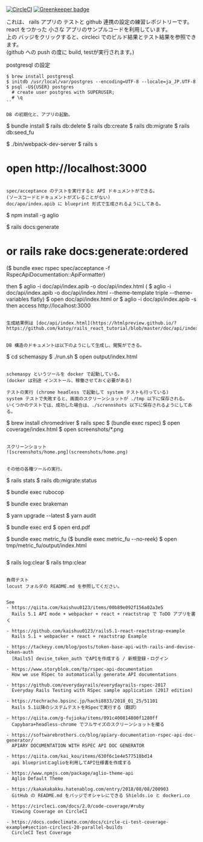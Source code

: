 
[![CircleCI](https://circleci.com/gh/katoy/rails_react_tutorial.svg?style=svg)](https://circleci.com/gh/katoy/rails_react_tutorial) [![Greenkeeper badge](https://badges.greenkeeper.io/katoy/rails_react_tutorial.svg)](https://greenkeeper.io/)

これは、 rails アプリの テストと github 連携の設定の練習レポジトリーです。  
react をつかった 小さな アプリのサンプルコードを利用しています。  
上の バッジをクリックすると、circleci でのビルド結果とテスト結果を参照できます。  
(github への push の度に build, testが実行されます。)  

postgresql の設定

```
$ brew install postgresql
$ initdb /usr/local/var/postgres --encoding=UTF-8 --locale=ja_JP.UTF-8
$ psql -U${USER} postgres
  # create user postgres with SUPERUSER;
  # \q
``

DB の初期化と、アプリの起動。

```
$ bundle install
$ rails db:delete
$ rails db:create
$ rails db:migrate
$ rails db:seed_fu

$ ./bin/webpack-dev-server
$ rails s
# open http://localhost:3000
```

spec/acceptance のテストを実行すると API ドキュメントができる。
(ソースコードとドキュメントがズレることがない)
doc/apo/index.apib に blueprint 形式で生成されるようにしてある。

```
$ npm install -g aglio

$ rails docs:generate  
#  or rails rake docs:generate:ordered
($ bundle exec rspec spec/acceptance -f RspecApiDocumentation::ApiFormatter)

then
  $ aglio -i doc/api/index.apib -o doc/api/index.html
  ( $ aglio -i doc/api/index.apib -o doc/api/index.html --theme-template triple --theme-variables flatly)
  $ open doc/api/index.html
or
  $ aglio -i doc/api/index.apib -s
  then access http://localhost:3000
```

生成結果例は [doc/api/index.html](https://htmlpreview.github.io/?https://github.com/katoy/rails_react_tutorial/blob/master/doc/api/index.html)


DB 構造のドキュメントは以下のようにして生成し、閲覧ができる。

```
$ cd schemaspy
$ ./run.sh
$ open output/index.html
```

schemaspy というツールを docker で起動している。   
(docker は別途 インストール、稼働させておく必要がある)

テストの実行 (chrome headless で起動して system テストも行っている)  
system テストで失敗すると、画面のスクリーンショットが ./tmp 以下に保存される。  
いくつかのテストでは、成功した場合は、./scrennshots 以下に保存されるようにしてある。

```
$ brew install chromedriver
$ rails spec
$ (bundle exec rspec)
$ open coverage/index.html
$ open screenshots/*.png
```

スクリーンショット
![screenshots/home.png](screenshots/home.png)


その他の各種ツールの実行。

```
$ rails stats
$ rails db:migrate:status

$ bundle exec rubocop

$ bundle exec brakeman

$ yarn upgrade --latest
$ yarn audit

$ bundle exec erd
$ open erd.pdf

$ bundle exec metric_fu
  ($ bundle exec metric_fu --no-reek)
$ open tmp/metric_fu/output/index.html
```

```
$ rails log:clear
$ rails tmp:clear
```

負荷テスト
locust フォルダの README.md を参照してください。


See
- https://qiita.com/kaishuu0123/items/00b89e092f156a02a3e5
  Rails 5.1 API mode + webpacker + react + reactstrap で ToDO アプリを書く  

- https://github.com/kaishuu0123/rails5.1-react-reactstrap-example
  Rails 5.1 + webpacker + react + reactstrap Example

- https://tackeyy.com/blog/posts/token-base-api-with-rails-and-devise-token-auth
  [Rails5] devise_token_auth でAPIを作成する / 新規登録・ログイン  

- https://www.storyblok.com/tp/rspec-api-documentation
  How we use RSpec to automatically generate API documentations

- https://github.com/everydayrails/everydayrails-rspec-2017
  Everyday Rails Testing with RSpec sample application (2017 edition)

- https://techracho.bpsinc.jp/hachi8833/2018_01_25/51101
  Rails 5.1以降のシステムテストをRSpecで実行する（翻訳）

- https://qiita.com/g-fujioka/items/091c400814800f1280ff
  Capybara+headless-chrome でフルサイズのスクリーンショットを撮る

- https://softwarebrothers.co/blog/apiary-documentation-rspec-api-doc-generator/
  APIARY DOCUMENTATION WITH RSPEC API DOC GENERATOR

- https://qiita.com/kai_kou/items/630f6c1e4e577518bd14
  api blueprintとaglioを利用してAPI仕様書を作成する

- https://www.npmjs.com/package/aglio-theme-api
  Aglio Default Theme  

- https://kakakakakku.hatenablog.com/entry/2018/08/08/200903
  GitHub の README.md をバッジでオシャレにできる Shields.io と dockeri.co  

- https://circleci.com/docs/2.0/code-coverage/#ruby
  Viewing Coverage on CircleCI  

- https://docs.codeclimate.com/docs/circle-ci-test-coverage-example#section-circleci-20-parallel-builds
  CircleCI Test Coverage  
